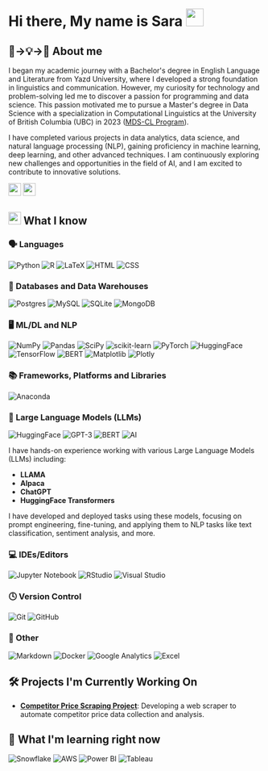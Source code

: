# Hi there, My name is Sara <img src="https://media.giphy.com/media/hvRJCLFzcasrR4ia7z/giphy.gif" width="35">

## 🐣→💡→🚀 About me

I began my academic journey with a Bachelor's degree in English Language and Literature from Yazd University, where I developed a strong foundation in linguistics and communication. However, my curiosity for technology and problem-solving led me to discover a passion for programming and data science. This passion motivated me to pursue a Master's degree in Data Science with a specialization in Computational Linguistics at the University of British Columbia (UBC) in 2023 ([MDS-CL Program](https://masterdatascience.ubc.ca/why-data-science/student-success-stories/mds-spotlight)).

I have completed various projects in data analytics, data science, and natural language processing (NLP), gaining proficiency in machine learning, deep learning, and other advanced techniques. I am continuously exploring new challenges and opportunities in the field of AI, and I am excited to contribute to innovative solutions.

<p><a href="https://www.linkedin.com/in/ssaramir/" target="_blank"><img src="https://img.shields.io/badge/-LinkedIn-0e76a8?style=for-the-badge&amp;logo=Linkedin&amp;logoColor=white" style="height:25px" /></a> <a href="https://github.com/ssaramir/" target="_blank"><img src="https://img.shields.io/badge/GitHub-171515?style=for-the-badge&logo=github&logoColor=white" style="height:25px" /></a></p>

## <img src="https://media2.giphy.com/media/QssGEmpkyEOhBCb7e1/giphy.gif?cid=ecf05e47a0n3gi1bfqntqmob8g9aid1oyj2wr3ds3mg700bl&rid=giphy.gif" width ="25"> What I know

### 🗣️ Languages
![Python](https://img.shields.io/badge/python-%2314354C.svg?&style=for-the-badge&logo=python&logoColor=white)
![R](https://img.shields.io/badge/R-%23276DC3.svg?&style=for-the-badge&logo=r&logoColor=white)
![LaTeX](https://img.shields.io/badge/latex-%23008080.svg?style=for-the-badge&logo=latex&logoColor=white)
![HTML](https://img.shields.io/badge/HTML-%23E34F26.svg?style=for-the-badge&logo=html5&logoColor=white)
![CSS](https://img.shields.io/badge/CSS-%231572B6.svg?style=for-the-badge&logo=css3&logoColor=white)

### 💾 Databases and Data Warehouses
![Postgres](https://img.shields.io/badge/postgres-%23316192.svg?style=for-the-badge&logo=postgresql&logoColor=white)
![MySQL](https://img.shields.io/badge/mysql-%2300f.svg?style=for-the-badge&logo=mysql&logoColor=white)
![SQLite](https://img.shields.io/badge/sqlite-%2307405e.svg?style=for-the-badge&logo=sqlite&logoColor=white)
![MongoDB](https://img.shields.io/badge/MongoDB-%234ea94b.svg?style=for-the-badge&logo=mongodb&logoColor=white)

### 🖥️ ML/DL and NLP
![NumPy](https://img.shields.io/badge/numpy-%23013243.svg?style=for-the-badge&logo=numpy&logoColor=white)
![Pandas](https://img.shields.io/badge/pandas-%23150458.svg?style=for-the-badge&logo=pandas&logoColor=white)
![SciPy](https://img.shields.io/badge/SciPy-%230C55A5.svg?style=for-the-badge&logo=scipy&logoColor=%white)
![scikit-learn](https://img.shields.io/badge/scikit--learn-%23F7931E.svg?style=for-the-badge&logo=scikit-learn&logoColor=white)
![PyTorch](https://img.shields.io/badge/PyTorch-%23EE4C2C.svg?style=for-the-badge&logo=PyTorch&logoColor=white)
![HuggingFace](https://img.shields.io/badge/HuggingFace-%23FF6F00.svg?style=for-the-badge&logo=HuggingFace&logoColor=white)
![TensorFlow](https://img.shields.io/badge/TensorFlow-%23FF6F00.svg?style=for-the-badge&logo=TensorFlow&logoColor=white)
![BERT](https://img.shields.io/badge/BERT-%230A0FFF.svg?style=for-the-badge&logo=bert&logoColor=white)
![Matplotlib](https://img.shields.io/badge/Matplotlib-%23ffffff.svg?style=for-the-badge&logo=Matplotlib&logoColor=black)
![Plotly](https://img.shields.io/badge/Plotly-%233F4F75.svg?style=for-the-badge&logo=plotly&logoColor=white)

### 📚 Frameworks, Platforms and Libraries
![Anaconda](https://img.shields.io/badge/Anaconda-%2344A833.svg?style=for-the-badge&logo=anaconda&logoColor=white)

### 🧠 Large Language Models (LLMs)
![HuggingFace](https://img.shields.io/badge/HuggingFace-%23FF6F00.svg?style=for-the-badge&logo=HuggingFace&logoColor=white)
![GPT-3](https://img.shields.io/badge/GPT--3-000000?style=for-the-badge&logo=openai&logoColor=white)
![BERT](https://img.shields.io/badge/BERT-%230A0FFF.svg?style=for-the-badge&logo=bert&logoColor=white)
![AI](https://img.shields.io/badge/Artificial%20Intelligence-%2300ACD7.svg?style=for-the-badge&logo=artificial-intelligence&logoColor=white)

I have hands-on experience working with various Large Language Models (LLMs) including:
- **LLAMA**
- **Alpaca**
- **ChatGPT**
- **HuggingFace Transformers**

I have developed and deployed tasks using these models, focusing on prompt engineering, fine-tuning, and applying them to NLP tasks like text classification, sentiment analysis, and more.

### 💻 IDEs/Editors
![Jupyter Notebook](https://img.shields.io/badge/jupyter-%23FA0F00.svg?style=for-the-badge&logo=jupyter&logoColor=white)
![RStudio](https://img.shields.io/badge/RStudio-4285F4?style=for-the-badge&logo=rstudio&logoColor=white)
![Visual Studio](https://img.shields.io/badge/Visual%20Studio-5C2D91.svg?style=for-the-badge&logo=visual-studio&logoColor=white)

### 🕓 Version Control
![Git](https://img.shields.io/badge/git%20-%23F05033.svg?&style=for-the-badge&logo=git&logoColor=white)
![GitHub](https://img.shields.io/badge/github%20-%23121011.svg?&style=for-the-badge&logo=github&logoColor=white)

### 🥅 Other
![Markdown](https://img.shields.io/badge/markdown-%23000000.svg?&style=for-the-badge&logo=markdown&logoColor=white)
![Docker](https://img.shields.io/badge/docker%20-%230db7ed.svg?&style=for-the-badge&logo=docker&logoColor=white)
![Google Analytics](https://img.shields.io/badge/googleanalytics%20-%23E37400?style=for-the-badge&logo=Google-Analytics&logoColor=white)
![Excel](https://img.shields.io/badge/Microsoft%20Excel-217346?style=for-the-badge&logo=microsoft-excel&logoColor=white)

## 🛠️ Projects I'm Currently Working On

- **[Competitor Price Scraping Project](https://github.com/your-github-repo-link)**: Developing a web scraper to automate competitor price data collection and analysis.


## 🤔 What I'm learning right now
![Snowflake](https://img.shields.io/badge/Snowflake-29B5E8?style=for-the-badge&logo=snowflake&logoColor=white)
![AWS](https://img.shields.io/badge/AWS-%23FF9900.svg?style=for-the-badge&logo=amazon-aws&logoColor=white)
![Power BI](https://img.shields.io/badge/Power%20BI-F2C811?style=for-the-badge&logo=power-bi&logoColor=white)
![Tableau](https://img.shields.io/badge/Tableau-E97627?style=for-the-badge&logo=Tableau&logoColor=white)
